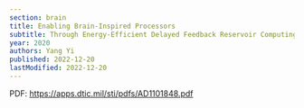 ```yaml
---
section: brain
title: Enabling Brain-Inspired Processors
subtitle: Through Energy-Efficient Delayed Feedback Reservoir Computing Integrated Circuits
year: 2020
authors: Yang Yi
published: 2022-12-20
lastModified: 2022-12-20
---
```


PDF: https://apps.dtic.mil/sti/pdfs/AD1101848.pdf